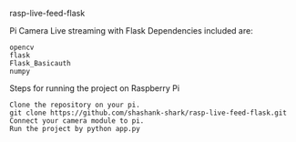 rasp-live-feed-flask

Pi Camera Live streaming with Flask
Dependencies included are:

    opencv
    flask
    Flask_Basicauth
    numpy

Steps for running the project on Raspberry Pi

    Clone the repository on your pi.
    git clone https://github.com/shashank-shark/rasp-live-feed-flask.git
    Connect your camera module to pi.
    Run the project by python app.py
